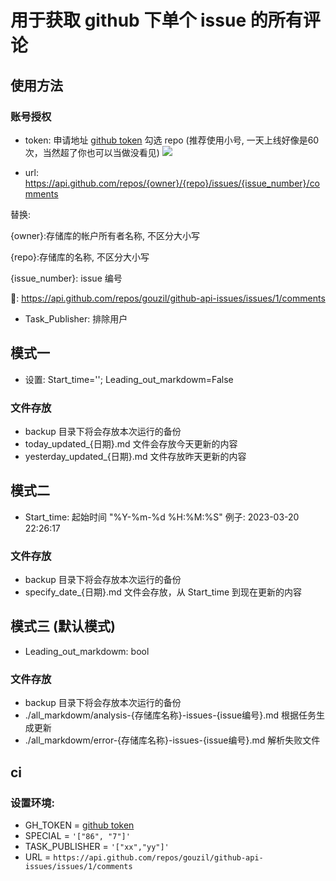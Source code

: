 # 用于获取 github 下单个 issue 的所有评论

## 使用方法

### 账号授权

 * token: 申请地址 [github token](https://github.com/settings/tokens) 勾选 repo (推荐使用小号, 一天上线好像是60次，当然超了你也可以当做没看见)
![](https://ai-studio-static-online.cdn.bcebos.com/d6fd468e275645e0a8e6c2fd5c31b31584362895c327477ab57c2a94f81153c3)

 * url: https://api.github.com/repos/{owner}/{repo}/issues/{issue_number}/comments

替换: 

{owner}:存储库的帐户所有者名称, 不区分大小写

{repo}:存储库的名称, 不区分大小写

{issue_number}: issue 编号

🌰: https://api.github.com/repos/gouzil/github-api-issues/issues/1/comments

 * Task_Publisher: 排除用户
## 模式一
 * 设置: Start_time=''; Leading_out_markdowm=False
### 文件存放 
 * backup 目录下将会存放本次运行的备份
 * today_updated_{日期}.md 文件会存放今天更新的内容
 * yesterday_updated_{日期}.md 文件存放昨天更新的内容

## 模式二
 * Start_time: 起始时间 "%Y-%m-%d %H:%M:%S" 例子: 2023-03-20 22:26:17
### 文件存放 
 * backup 目录下将会存放本次运行的备份
 * specify_date_{日期}.md 文件会存放，从 Start_time 到现在更新的内容

## 模式三 (默认模式)
 * Leading_out_markdowm: bool
### 文件存放 
 * backup 目录下将会存放本次运行的备份
 * ./all_markdowm/analysis-{存储库名称}-issues-{issue编号}.md 根据任务生成更新
 * ./all_markdowm/error-{存储库名称}-issues-{issue编号}.md 解析失败文件


## ci
### 设置环境:
 * GH_TOKEN = [github token](https://github.com/settings/tokens)
 * SPECIAL = ```'["86", "7"]'```
 * TASK_PUBLISHER = ```'["xx","yy"]'```
 * URL = ```https://api.github.com/repos/gouzil/github-api-issues/issues/1/comments```